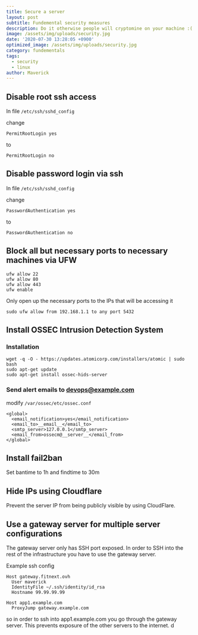 ```yaml
---
title: Secure a server
layout: post
subtitle: Fundemental security measures
description: Do it otherwise people will cryptomine on your machine :(
image: /assets/img/uploads/security.jpg
date: '2020-07-30 13:28:05 +0900'
optimized_image: /assets/img/uploads/security.jpg
category: fundementals
tags:
  - security
  - linux
author: Maverick
---
```


## Disable root ssh access

In file `/etc/ssh/sshd_config`

change

```
PermitRootLogin yes
```

to

```
PermitRootLogin no
```

## Disable password login via ssh

In file `/etc/ssh/sshd_config`

change

```
PasswordAuthentication yes
```

to

```
PasswordAuthentication no
```

## Block all but necessary ports to necessary machines via UFW

```
ufw allow 22
ufw allow 80
ufw allow 443
ufw enable
```

Only open up the necessary ports to the IPs that will be accessing it
```
sudo ufw allow from 192.168.1.1 to any port 5432
```

## Install OSSEC Intrusion Detection System 

### Installation

```
wget -q -O - https://updates.atomicorp.com/installers/atomic | sudo bash
sudo apt-get update
sudo apt-get install ossec-hids-server
```

### Send alert emails to devops@example.com

modify `/var/ossec/etc/ossec.conf`

```
<global>
  <email_notification>yes</email_notification>
  <email_to>__email__</email_to>
  <smtp_server>127.0.0.1</smtp_server>
  <email_from>ossecm@__server__</email_from>
</global>
```

## Install fail2ban

Set bantime to 1h and findtime to 30m

## Hide IPs using Cloudflare

Prevent the server IP from being publicly visible by using CloudFlare.

## Use a gateway server for multiple server configurations

The gateway server only has SSH port exposed. In order to SSH into the rest of the infrastructure you have to use the gateway server.

Example ssh config

```
Host gateway.fitnext.ovh
  User maverick
  IdentityFile ~/.ssh/identity/id_rsa
  Hostname 99.99.99.99

Host app1.example.com
  ProxyJump gateway.example.com
```

so in order to ssh into app1.example.com you go through the gateway server. This prevents exposure of the other servers to the internet.
d
